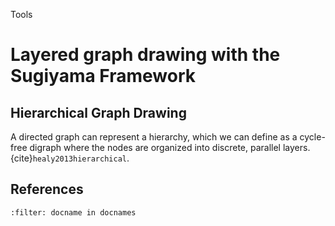 <span class="tinypinkspace">Tools</span>

# Layered graph drawing with the Sugiyama Framework


<!-- every paragraph should start with a summary sentence -->
<!-- 800 words -->

## Hierarchical Graph Drawing
A directed graph can represent a hierarchy, which we can define as a cycle-free digraph where the nodes are organized into discrete, parallel layers. {cite}`healy2013hierarchical`.



## References
```{bibliography}
:filter: docname in docnames
```